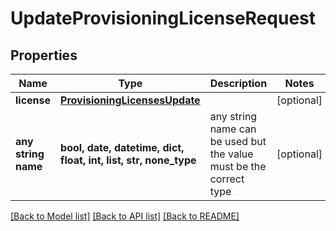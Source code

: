 # UpdateProvisioningLicenseRequest


## Properties
Name | Type | Description | Notes
------------ | ------------- | ------------- | -------------
**license** | [**ProvisioningLicensesUpdate**](ProvisioningLicensesUpdate.md) |  | [optional] 
**any string name** | **bool, date, datetime, dict, float, int, list, str, none_type** | any string name can be used but the value must be the correct type | [optional]

[[Back to Model list]](../README.md#documentation-for-models) [[Back to API list]](../README.md#documentation-for-api-endpoints) [[Back to README]](../README.md)


